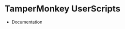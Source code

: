 # TamperMonkey UserScripts

- [Documentation](https://www.tampermonkey.net/documentation.php?locale=en/)